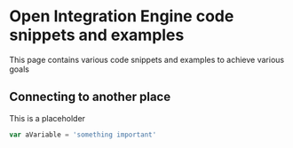 # Open Integration Engine code snippets and examples

This page contains various code snippets and examples to achieve various goals

## Connecting to another place

This is a placeholder
```js
var aVariable = 'something important'
```
